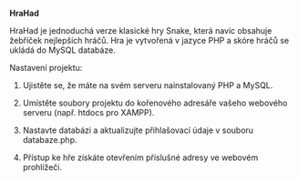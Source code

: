 **HraHad**

HraHad je jednoduchá verze klasické hry Snake, která navíc obsahuje žebříček nejlepších hráčů. Hra je vytvořená v jazyce PHP a skóre hráčů se ukládá do MySQL databáze.

Nastavení projektu:

1. Ujistěte se, že máte na svém serveru nainstalovaný PHP a MySQL.

2. Umístěte soubory projektu do kořenového adresáře vašeho webového serveru (např. htdocs pro XAMPP).

3. Nastavte databázi a aktualizujte přihlašovací údaje v souboru databaze.php.

4. Přístup ke hře získáte otevřením příslušné adresy ve webovém prohlížeči.

